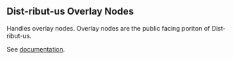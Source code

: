 ## Dist-ribut-us Overlay Nodes
Handles overlay nodes. Overlay nodes are the public facing poriton of
Dist-ribut-us.

See [documentation](https://godoc.org/github.com/dist-ribut-us/overlay).
